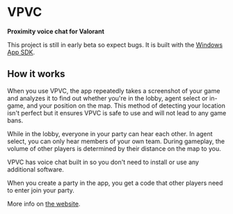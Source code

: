 # VPVC
**Proximity voice chat for Valorant**

This project is still in early beta so expect bugs. It is built with the [Windows App SDK](https://learn.microsoft.com/en-us/windows/apps/windows-app-sdk/).

## How it works
When you use VPVC, the app repeatedly takes a screenshot of your game and analyzes it to find out whether you're in the lobby, agent select or in-game, and your position on the map. This method of detecting your location isn't perfect but it ensures VPVC is safe to use and will not lead to any game bans.

While in the lobby, everyone in your party can hear each other.
In agent select, you can only hear members of your own team.
During gameplay, the volume of other players is determined by their distance on the map to you.

VPVC has voice chat built in so you don't need to install or use any additional software.

When you create a party in the app, you get a code that other players need to enter join your party.

More info on [the website](https://vpvc.app).